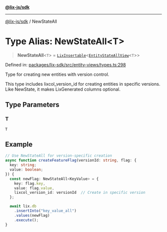 [**@lix-js/sdk**](../README.md)

***

[@lix-js/sdk](../README.md) / NewStateAll

# Type Alias: NewStateAll\<T\>

> **NewStateAll**\<`T`\> = [`LixInsertable`](LixInsertable.md)\<[`EntityStateAllView`](EntityStateAllView.md)\<`T`\>\>

Defined in: [packages/lix-sdk/src/entity-views/types.ts:298](https://github.com/opral/monorepo/blob/e71bdb871680205b7a92b34085dd7fe79344e0d0/packages/lix-sdk/src/entity-views/types.ts#L298)

Type for creating new entities with version control.

This type includes lixcol_version_id for creating entities in specific
versions. Like NewState, it makes LixGenerated columns optional.

## Type Parameters

### T

`T`

## Example

```typescript
// Use NewStateAll for version-specific creation
async function createFeatureFlag(versionId: string, flag: {
  key: string;
  value: boolean;
}) {
  const newFlag: NewStateAll<KeyValue> = {
    key: flag.key,
    value: flag.value,
    lixcol_version_id: versionId  // Create in specific version
  };

  await lix.db
    .insertInto("key_value_all")
    .values(newFlag)
    .execute();
}
```
